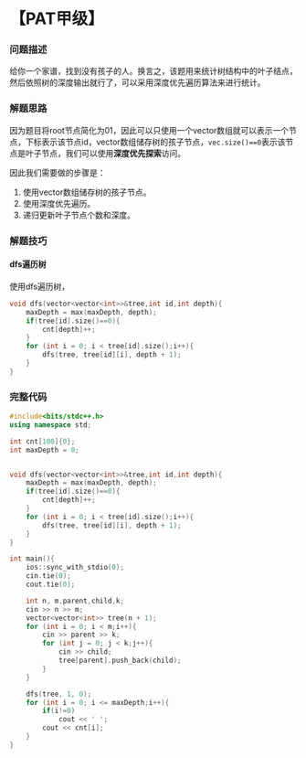 # 【PAT甲级】

### 问题描述

给你一个家谱，找到没有孩子的人。换言之，该题用来统计树结构中的叶子结点，然后依照树的深度输出就行了，可以采用深度优先遍历算法来进行统计。

### 解题思路

因为题目将root节点简化为01，因此可以只使用一个vector数组就可以表示一个节点，下标表示该节点id，vector数组储存树的孩子节点，`vec.size()==0`表示该节点是叶子节点，我们可以使用**深度优先探索**访问。

因此我们需要做的步骤是：

1. 使用vector数组储存树的孩子节点。
2. 使用深度优先遍历。
3. 递归更新叶子节点个数和深度。

### 解题技巧

#### dfs遍历树

使用dfs遍历树，

```cpp
void dfs(vector<vector<int>>&tree,int id,int depth){
    maxDepth = max(maxDepth, depth);
    if(tree[id].size()==0){
        cnt[depth]++;
    }
    for (int i = 0; i < tree[id].size();i++){
        dfs(tree, tree[id][i], depth + 1);
    }
}
```

### 完整代码

```cpp
#include<bits/stdc++.h>
using namespace std;

int cnt[100]{0};
int maxDepth = 0;


void dfs(vector<vector<int>>&tree,int id,int depth){
    maxDepth = max(maxDepth, depth);
    if(tree[id].size()==0){
        cnt[depth]++;
    }
    for (int i = 0; i < tree[id].size();i++){
        dfs(tree, tree[id][i], depth + 1);
    }
}

int main(){
    ios::sync_with_stdio(0);
    cin.tie(0);
    cout.tie(0);

    int n, m,parent,child,k;
    cin >> n >> m;
    vector<vector<int>> tree(n + 1);
    for (int i = 0; i < m;i++){
        cin >> parent >> k;
        for (int j = 0; j < k;j++){
            cin >> child;
            tree[parent].push_back(child);
        }
    }

    dfs(tree, 1, 0);
    for (int i = 0; i <= maxDepth;i++){
        if(i!=0)
            cout << ' ';
        cout << cnt[i];
    }
}
```
